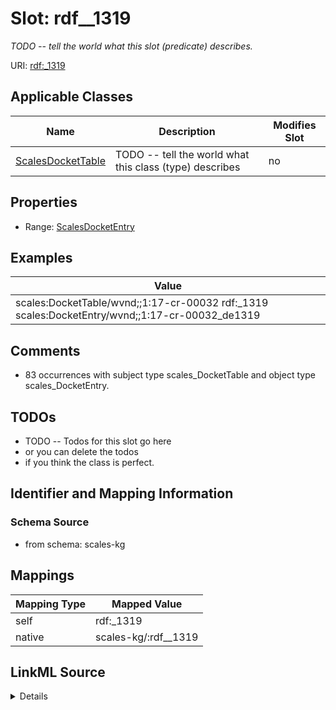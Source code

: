 

# Slot: rdf__1319


_TODO -- tell the world what this slot (predicate) describes._





URI: [rdf:_1319](http://www.w3.org/1999/02/22-rdf-syntax-ns#_1319)



<!-- no inheritance hierarchy -->





## Applicable Classes

| Name | Description | Modifies Slot |
| --- | --- | --- |
| [ScalesDocketTable](../classes/ScalesDocketTable.md) | TODO -- tell the world what this class (type) describes |  no  |







## Properties

* Range: [ScalesDocketEntry](../classes/ScalesDocketEntry.md)






## Examples

| Value |
| --- |
| scales:DocketTable/wvnd;;1:17-cr-00032 rdf:_1319 scales:DocketEntry/wvnd;;1:17-cr-00032_de1319 |

## Comments

* 83 occurrences with subject type scales_DocketTable and object type scales_DocketEntry.

## TODOs

* TODO -- Todos for this slot go here
* or you can delete the todos
* if you think the class is perfect.

## Identifier and Mapping Information







### Schema Source


* from schema: scales-kg




## Mappings

| Mapping Type | Mapped Value |
| ---  | ---  |
| self | rdf:_1319 |
| native | scales-kg/:rdf__1319 |




## LinkML Source

<details>
```yaml
name: rdf__1319
description: TODO -- tell the world what this slot (predicate) describes.
todos:
- TODO -- Todos for this slot go here
- or you can delete the todos
- if you think the class is perfect.
comments:
- 83 occurrences with subject type scales_DocketTable and object type scales_DocketEntry.
examples:
- value: scales:DocketTable/wvnd;;1:17-cr-00032 rdf:_1319 scales:DocketEntry/wvnd;;1:17-cr-00032_de1319
from_schema: scales-kg
rank: 1000
slot_uri: rdf:_1319
alias: rdf__1319
domain_of:
- scales_DocketTable
range: scales_DocketEntry

```
</details>
